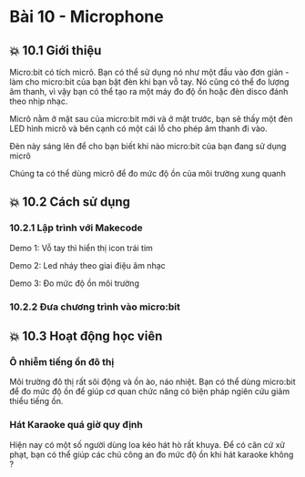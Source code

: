 # Bài 10 - Microphone

## 💥 10.1 Giới thiệu

Micro:bit có tích micrô. Bạn có thể sử dụng nó như một đầu vào đơn giản - làm cho micro:bit của bạn bật đèn khi bạn vỗ tay. Nó cũng có thể đo lượng âm thanh, vì vậy bạn có thể tạo ra một máy đo độ ồn hoặc đèn disco đánh theo nhịp nhạc.

Micrô nằm ở mặt sau của micro:bit mới và ở mặt trước, bạn sẽ thấy một đèn LED hình micrô và bên cạnh có một cái lỗ cho phép âm thanh đi vào.

Đèn này sáng lên để cho bạn biết khi nào micro:bit của bạn đang sử dụng micrô

Chúng ta có thể dùng micrô để đo mức độ ồn của môi trường xung quanh

## 💥 10.2 Cách sử dụng

### 10.2.1 Lập trình với Makecode

Demo 1: Vỗ tay thì hiển thị icon trái tim

Demo 2: Led nháy theo giai điệu âm nhạc

Demo 3: Đo mức độ ồn môi trường

### 10.2.2 Đưa chương trình vào micro:bit

## 💥 10.3 Hoạt động học viên

### Ô nhiễm tiếng ồn đô thị

Môi trường đô thị rất sôi động và ồn ào, náo nhiệt.
Bạn có thể dùng micro:bit để đo mức độ ồn để giúp cơ quan chức năng có biện pháp ngiên cứu giảm thiểu tiếng ồn.

### Hát Karaoke quá giờ quy định

Hiện nay có một số người dùng loa kéo hát hò rất khuya. Để có căn cứ xử phạt, bạn có thể giúp các chú công an đo mức độ ồn khi hát karaoke không ?
